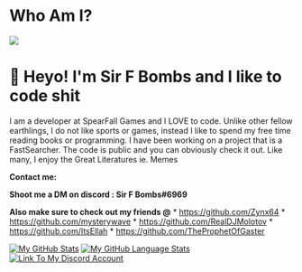 # Who Am I?
![](https://komarev.com/ghpvc/?username=SlapBoi69&color=green)

# **👋 Heyo! I'm Sir F Bombs and I like to code shit**


I am a developer at SpearFall Games and I LOVE to code.
Unlike other fellow earthlings, I do not like sports or games, instead I like to spend my free time reading books or programming.
I have been working on a project that is a FastSearcher.
The code is public and you can obviously check it out.
Like many, I enjoy the Great Literatures ie. Memes

**Contact me:**

**Shoot me a DM on discord : Sir F Bombs#6969**


**Also make sure to check out my friends @**
                                             * https://github.com/Zynx64 
                                             * https://github.com/mysterywave
                                             * https://github.com/RealDJMolotov
                                             * https://github.com/ItsEllah
                                             * https://github.com/TheProphetOfGaster


[![My GitHub Stats](https://github-readme-stats.vercel.app/api/?username=SlapBoi69&count_private=true&theme=tokyonight&showicons=true)]()
[![My GitHub Language Stats](https://github-readme-stats.vercel.app/api/top-langs/?username=SlapBoi69&langs_count=5&theme=tokyonight)]()
[![**Link To My Discord Account**](https://github.com/SlapBoi69/SlapBoi69/blob/ReadMe/damn.png)](https://discord.com/users/187316528100802560)
